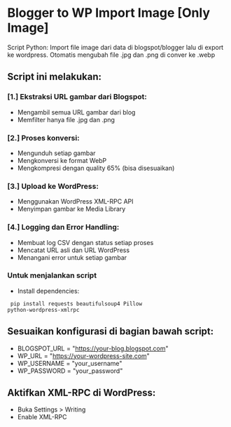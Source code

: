# Blogger to WP Import Image [Only Image]
Script Python: Import file image dari data di blogspot/blogger lalu di export ke wordpress. Otomatis mengubah file .jpg dan .png di conver ke .webp

## Script ini melakukan:

### [1.] Ekstraksi URL gambar dari Blogspot:
- Mengambil semua URL gambar dari blog
- Memfilter hanya file .jpg dan .png

### [2.] Proses konversi:
- Mengunduh setiap gambar
- Mengkonversi ke format WebP
- Mengkompresi dengan quality 65% (bisa disesuaikan)

### [3.] Upload ke WordPress:
- Menggunakan WordPress XML-RPC API
- Menyimpan gambar ke Media Library

### [4.] Logging dan Error Handling:
- Membuat log CSV dengan status setiap proses
- Mencatat URL asli dan URL WordPress
- Menangani error untuk setiap gambar

### Untuk menjalankan script
- Install dependencies:

<code> pip install requests beautifulsoup4 Pillow python-wordpress-xmlrpc </code>

## Sesuaikan konfigurasi di bagian bawah script:
- BLOGSPOT_URL = "https://your-blog.blogspot.com"
- WP_URL = "https://your-wordpress-site.com"
- WP_USERNAME = "your_username"
- WP_PASSWORD = "your_password"

## Aktifkan XML-RPC di WordPress:
- Buka Settings > Writing
- Enable XML-RPC
